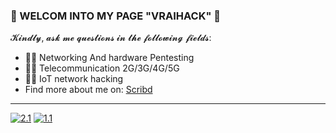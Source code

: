 ### 🎄 WELCOM INTO MY PAGE "VRAIHACK" 🎄
𝓚𝓲𝓷𝓭𝓵𝔂, 𝓪𝓼𝓴 𝓶𝓮 𝓺𝓾𝓮𝓼𝓽𝓲𝓸𝓷𝓼 𝓲𝓷 𝓽𝓱𝓮 𝓯𝓸𝓵𝓵𝓸𝔀𝓲𝓷𝓰 𝓯𝓲𝓮𝓵𝓭𝓼:
- 🐱‍💻 Networking And hardware Pentesting
- 🐱‍💻 Telecommunication 2G/3G/4G/5G
- 🐱‍💻 IoT network hacking
- Find more about me on: [Scribd](https://www.scribd.com/user/282548159/VraiHack)
-------------------------------------------------------------------------------------------------------------------------------
<!-- Actual text -->
[![2.1]][2]  [![1.1]][1]
<!-- Icons -->
[1.1]: https://img.shields.io/badge/Instagram-E4405F?style=for-the-badge&logo=instagram&logoColor=white
[2.1]: https://img.shields.io/badge/LinkedIn-0077B5?style=for-the-badge&logo=linkedin&logoColor=white
<!-- Links to your social media accounts -->
[1]: https://www.instagram.com/vraihack/
[2]: https://www.linkedin.com/in/hassan-profile/






